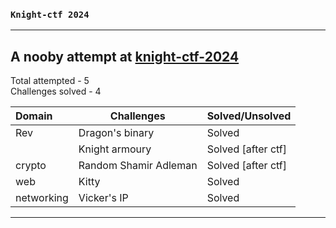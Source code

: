 ### `Knight-ctf 2024`

***

## A nooby attempt at <a href = "https://knightctf.com"/>knight-ctf-2024</a> 

Total attempted - 5\
Challenges solved - 4

| Domain | Challenges | Solved/Unsolved |
| :----------- | ------------------------------------ | -------------- |
| Rev | Dragon's binary | Solved |
|     | Knight armoury | Solved [after ctf] |
| crypto | Random Shamir Adleman | Solved [after ctf] |
| web | Kitty | Solved |
| networking | Vicker's IP | Solved |

***



